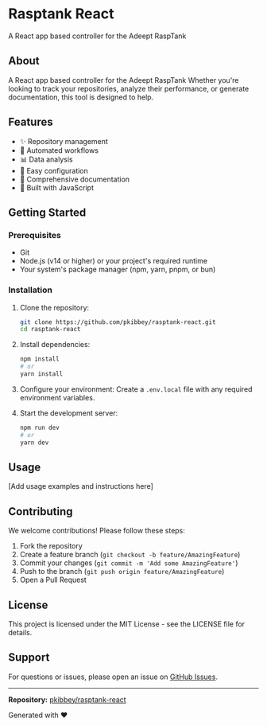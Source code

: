 # Rasptank React

A React app based controller for the Adeept RaspTank



## About

A React app based controller for the Adeept RaspTank Whether you're looking to track your repositories, analyze their performance, or generate documentation, this tool is designed to help.

## Features

- ✨ Repository management
- 🚀 Automated workflows
- 📊 Data analysis
- 🔧 Easy configuration
- 📝 Comprehensive documentation
- 🧠 Built with JavaScript

## Getting Started

### Prerequisites

- Git
- Node.js (v14 or higher) or your project's required runtime
- Your system's package manager (npm, yarn, pnpm, or bun)

### Installation

1. Clone the repository:
   ```bash
   git clone https://github.com/pkibbey/rasptank-react.git
   cd rasptank-react
   ```

2. Install dependencies:
   ```bash
   npm install
   # or
   yarn install
   ```

3. Configure your environment:
   Create a `.env.local` file with any required environment variables.

4. Start the development server:
   ```bash
   npm run dev
   # or
   yarn dev
   ```

## Usage

[Add usage examples and instructions here]

## Contributing

We welcome contributions! Please follow these steps:

1. Fork the repository
2. Create a feature branch (`git checkout -b feature/AmazingFeature`)
3. Commit your changes (`git commit -m 'Add some AmazingFeature'`)
4. Push to the branch (`git push origin feature/AmazingFeature`)
5. Open a Pull Request

## License

This project is licensed under the MIT License - see the LICENSE file for details.

## Support

For questions or issues, please open an issue on [GitHub Issues](https://github.com/pkibbey/rasptank-react/issues).

---

**Repository:** [pkibbey/rasptank-react](https://github.com/pkibbey/rasptank-react)

Generated with ❤️
